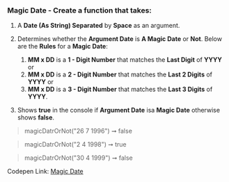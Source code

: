 ### Magic Date - Create a function that takes: 

1. A **Date (As String) Separated** by **Space** as an argument. 
1. Determines whether the **Argument Date** is **A Magic Date** or **Not**. Below are the **Rules** for a **Magic Date**:
    1. **MM x DD** is a **1 - Digit Number** that matches the **Last Digit** of **YYYY** or
    1. **MM x DD** is a **2 - Digit Number** that matches the **Last 2 Digits** of **YYYY** or
    1. **MM x DD** is a **3 - Digit Number** that matches the **Last 3 Digits** of **YYYY**.

1. Shows **true** in the console if **Argument Date** isa **Magic Date** otherwise shows **false**.

> magicDatrOrNot("26 7 1996") ➞ false

> magicDatrOrNot("2 4 1998") ➞ true

> magicDatrOrNot("30 4 1999") ➞ false

Codepen Link: [Magic Date](https://codepen.io/naveencoder/pen/ExavERa?editors=0012)